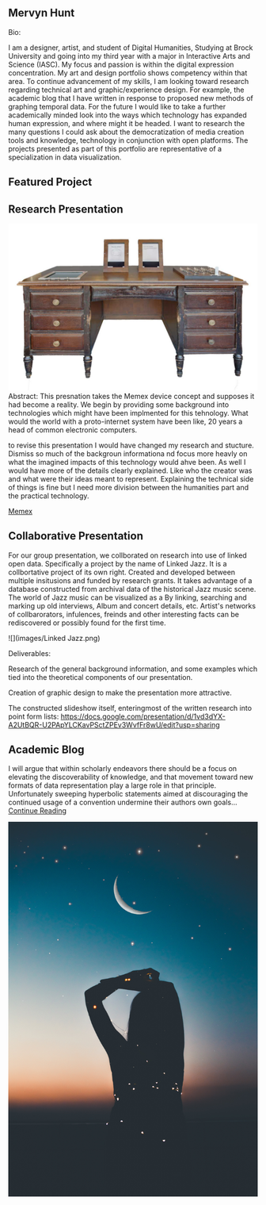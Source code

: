 ## Mervyn Hunt
Bio:

I am a designer, artist, and student of Digital Humanities, Studying at Brock University and going into my third year with a major in Interactive Arts and Science (IASC). My focus and passion is within the digital expression concentration. My art and design portfolio shows competency within that area. To continue advancement of my skills, I am looking toward research regarding technical art and graphic/experience design. For example, the academic blog that I have written in response to proposed new methods of graphing temporal data. For the future I would like to take a further academically minded look into the ways which technology has expanded human expression, and where might it be headed. I want to research the many questions I could ask about the democratization of media creation tools and knowledge, technology in conjunction with open platforms. The projects presented as part of this portfolio are representative of a specialization in data visualization.






## Featured Project

## Research Presentation
![](reveal/img/0008_memex1-web%20(1).jpg)
Abstract: This presnation takes the Memex device concept and supposes it had become a reality. We begin by providing some background into technologies which might have been implmented for this tehnology. What would the world with a proto-internet system have been like, 20 years a head of common electronic computers.

to revise this presentation I would have changed my research and stucture. Dismiss so much of the backgroun informationa nd focus more heavly on what the imagined impacts of this technology would ahve been. As well I would have more of the details clearly explained. Like who the creator was and what were their ideas meant to represent. Explaining the technical side of things is fine but I need more division between the humanities part and the practical technology.


[Memex](reveal/index.html)

## Collaborative Presentation
For our group presentation, we collborated on research into use of linked open data. Specifically a project by the name of Linked Jazz. It is a collbortative project of its own right. Created and developed between multiple insitusions and funded by research grants. It takes advantage of a database constructed from archival data of the historical Jazz music scene. The world of Jazz music can be visualized as a  By linking, searching and marking up old interviews, Album and concert details, etc. Artist's networks of collbarorators, infulences, freinds and other interesting facts can be rediscovered or possibly found for the first time.  




![](images/Linked Jazz.png)


Deliverables: 


Research of the general background information, and some examples which tied into the theoretical components of our presentation.

Creation of graphic design to make the presentation more attractive. 

The constructed slideshow itself, enteringmost of the written research into point form lists: https://docs.google.com/presentation/d/1vd3dYX-A2UtBQR-U2PApYLCKavPSctZPEv3WvfFr8wU/edit?usp=sharing




## Academic Blog
I will argue that within scholarly endeavors there should be a focus on elevating the discoverability of knowledge, and that movement toward new formats of data representation play a large role in that principle. Unfortunately sweeping hyperbolic statements aimed at discouraging the continued usage of a convention undermine their authors own goals...
[Continue Reading](blog)

![](images/picture_1.jpg)
